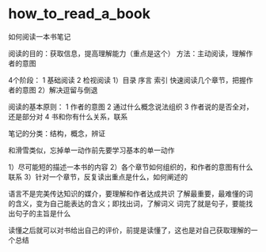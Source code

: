 how_to_read_a_book
==================

如何阅读一本书笔记

阅读的目的：获取信息，提高理解能力（重点是这个）
方法：主动阅读，理解作者的意图

4个阶段：
1 基础阅读
2 检视阅读 
1）目录 序言 索引 快速阅读几个章节，把握作者的意图
2）解决逗留与倒退

阅读的基本原则：
1 作者的意图
2 通过什么概念说法组织
3 作者说的是否全对，还是部分对
4 书和你有什么关系，联系


笔记的分类：结构，概念，辨证

和滑雪类似，忘掉单一动作前先要学习基本的单一动作

1）尽可能短的描述一本书的内容
2）各个章节如何组织的，和作者的意图有什么联系
3）针对一个章节，反复读出重点是什么，如何阐述的



语言不是完美传达知识的媒介，要理解和作者达成共识
了解最重要，最难懂的词的含义，变为自己能表达的含义；即找出词，了解词义
词完了就是句子，要能找出句子的主旨是什么


读懂之后就可以对书给出自己的评价，前提是读懂了，这也是对自己获取理解的一个总结
